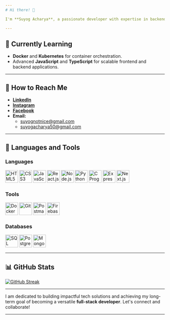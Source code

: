 ```yaml
---
# Hi there! 👋  

I'm **Suyog Acharya**, a passionate developer with expertise in backend development and growing skills in full-stack development. My interests span **web development**, **open-source contributions**, and **machine learning**, where I aim to create efficient and scalable solutions.  

---
```


## 🌱 Currently Learning  

- **Docker** and **Kubernetes** for container orchestration.  
- Advanced **JavaScript** and **TypeScript** for scalable frontend and backend applications.  

---

## 📢 How to Reach Me  

- [**LinkedIn**](https://www.linkedin.com/in/acharyasuyog/)  
- [**Instagram**](https://www.instagram.com/suyognotnice)  
- [**Facebook**](https://www.facebook.com/suyognotnice)  
- **Email:**  
  - suyognotnice@gmail.com  
  - suyogacharya50@gmail.com  

---

## 🔧 Languages and Tools  

### **Languages**  
<p align="left"> 
  <img src="https://cdn.jsdelivr.net/gh/devicons/devicon/icons/html5/html5-original.svg" alt="HTML5" width="40" height="40" /> 
  <img src="https://cdn.jsdelivr.net/gh/devicons/devicon/icons/css3/css3-original.svg" alt="CSS3" width="40" height="40" /> 
  <img src="https://cdn.jsdelivr.net/gh/devicons/devicon/icons/javascript/javascript-original.svg" alt="JavaScript" width="40" height="40" /> 
  <img src="https://cdn.jsdelivr.net/gh/devicons/devicon/icons/react/react-original.svg" alt="React.js" width="40" height="40" /> 
  <img src="https://cdn.jsdelivr.net/gh/devicons/devicon/icons/nodejs/nodejs-original.svg" alt="Node.js" width="40" height="40" /> 
  <img src="https://cdn.jsdelivr.net/gh/devicons/devicon/icons/python/python-original.svg" alt="Python" width="40" height="40" /> 
  <img src="https://cdn.jsdelivr.net/gh/devicons/devicon/icons/c/c-original.svg" alt="C Programming" width="40" height="40" /> 

  <!-- Express.js Badge -->
  <img src="https://img.shields.io/badge/-Express.js-333?style=flat&logo=express&logoColor=white" alt="Express.js" height="40" />

  <!-- Next.js Badge -->
  <img src="https://img.shields.io/badge/-Next.js-333?style=flat&logo=next.js&logoColor=white" alt="Next.js" height="40" />
</p>





### **Tools**  
<p align="left">
  <img src="https://cdn.jsdelivr.net/gh/devicons/devicon/icons/docker/docker-original.svg" alt="Docker" width="40" height="40" />
  <img src="https://cdn.jsdelivr.net/gh/devicons/devicon/icons/git/git-original.svg" alt="Git" width="40" height="40" />
  <img src="https://cdn.jsdelivr.net/gh/devicons/devicon/icons/postman/postman-original.svg" alt="Postman" width="40" height="40" />
  <img src="https://cdn.jsdelivr.net/gh/devicons/devicon/icons/firebase/firebase-plain.svg" alt="Firebase" width="40" height="40" />
</p>

### **Databases**  
<p align="left">
  <img src="https://cdn.jsdelivr.net/gh/devicons/devicon/icons/mysql/mysql-original.svg" alt="SQL" width="40" height="40" />
  <img src="https://cdn.jsdelivr.net/gh/devicons/devicon/icons/postgresql/postgresql-original.svg" alt="PostgreSQL" width="40" height="40" />
  <img src="https://cdn.jsdelivr.net/gh/devicons/devicon/icons/mongodb/mongodb-original.svg" alt="MongoDB" width="40" height="40" />
</p>

---

## 📊 GitHub Stats  

[![GitHub Streak](https://streak-stats.demolab.com/?user=acharyasuyog)](https://git.io/streak-stats)  

---

I am dedicated to building impactful tech solutions and achieving my long-term goal of becoming a versatile **full-stack developer**. Let's connect and collaborate!  

---  
